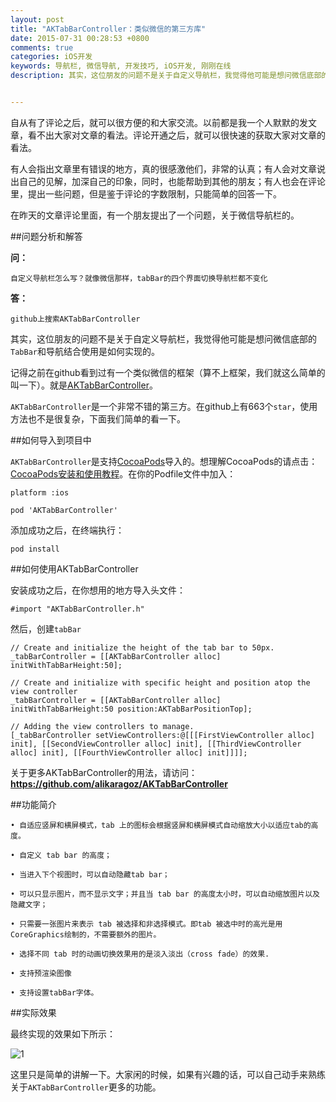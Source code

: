 ```yaml
---
layout: post
title: "AKTabBarController：类似微信的第三方库"
date: 2015-07-31 00:28:53 +0800
comments: true
categories: iOS开发
keywords: 导航栏, 微信导航, 开发技巧, iOS开发, 刚刚在线
description: 其实，这位朋友的问题不是关于自定义导航栏，我觉得他可能是想问微信底部的`TabBar`和导航结合使用是如何实现的。


---
```


自从有了评论之后，就可以很方便的和大家交流。以前都是我一个人默默的发文章，看不出大家对文章的看法。评论开通之后，就可以很快速的获取大家对文章的看法。

有人会指出文章里有错误的地方，真的很感激他们，非常的认真；有人会对文章说出自己的见解，加深自己的印象，同时，也能帮助到其他的朋友；有人也会在评论里，提出一些问题，但是鉴于评论的字数限制，只能简单的回答一下。

在昨天的文章评论里面，有一个朋友提出了一个问题，关于微信导航栏的。

<!--more-->

##问题分析和解答


**问：**

	自定义导航栏怎么写？就像微信那样，tabBar的四个界面切换导航栏都不变化

**答：**	

	github上搜索AKTabBarController
	

其实，这位朋友的问题不是关于自定义导航栏，我觉得他可能是想问微信底部的`TabBar`和导航结合使用是如何实现的。

记得之前在github看到过有一个类似微信的框架（算不上框架，我们就这么简单的叫一下）。就是[AKTabBarController](https://github.com/alikaragoz/AKTabBarController)。

`AKTabBarController`是一个非常不错的第三方。在github上有663个`star`，使用方法也不是很复杂，下面我们简单的看一下。

##如何导入到项目中

`AKTabBarController`是支持[CocoaPods](http://www.superqq.com/blog/2014/10/16/cocoapodsan-zhuang-he-shi-yong-jiao-cheng/)导入的。想理解CocoaPods的请点击：[CocoaPods安装和使用教程](http://www.superqq.com/blog/2014/10/16/cocoapodsan-zhuang-he-shi-yong-jiao-cheng/)。在你的Podfile文件中加入：

	platform :ios

	pod 'AKTabBarController'
	
添加成功之后，在终端执行：

	pod install 

##如何使用AKTabBarController

安装成功之后，在你想用的地方导入头文件：

	#import "AKTabBarController.h"

然后，创建`tabBar`

	// Create and initialize the height of the tab bar to 50px.
	_tabBarController = [[AKTabBarController alloc] initWithTabBarHeight:50];
	
	// Create and initialize with specific height and position atop the view controller
	_tabBarController = [[AKTabBarController alloc] initWithTabBarHeight:50 position:AKTabBarPositionTop];
	
	// Adding the view controllers to manage.
	[_tabBarController setViewControllers:@[[[FirstViewController alloc] init], [[SecondViewController alloc] init], [[ThirdViewController alloc] init], [[FourthViewController alloc] init]]]];  


关于更多AKTabBarController的用法，请访问：**https://github.com/alikaragoz/AKTabBarController**

##功能简介


    • 自适应竖屏和横屏模式，tab 上的图标会根据竖屏和横屏模式自动缩放大小以适应tab的高度。
    
    • 自定义 tab bar 的高度；
    
    • 当进入下个视图时，可以自动隐藏tab bar；
    
    • 可以只显示图片，而不显示文字；并且当 tab bar 的高度太小时，可以自动缩放图片以及隐藏文字；
    
    • 只需要一张图片来表示 tab 被选择和非选择模式。即tab 被选中时的高光是用CoreGraphics绘制的，不需要额外的图片。
    
    • 选择不同 tab 时的动画切换效果用的是淡入淡出（cross fade）的效果. 
    
    • 支持预渲染图像
    
    • 支持设置tabBar字体。

##实际效果
	
最终实现的效果如下所示：	

![1](https://github.com/alikaragoz/AKTabBarController/raw/master/Screenshots/iphone-portrait.png)

这里只是简单的讲解一下。大家闲的时候，如果有兴趣的话，可以自己动手来熟练关于`AKTabBarController`更多的功能。	